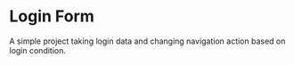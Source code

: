 # Login Form

A simple project taking login data and changing navigation action based on login condition.

